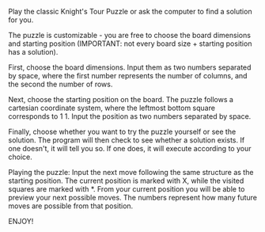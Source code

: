 Play the classic Knight's Tour Puzzle or ask the computer to find a solution for you.

The puzzle is customizable - you are free to choose the board dimensions and starting position (IMPORTANT: not every board size + starting position has a solution).

First, choose the board dimensions. Input them as two numbers separated by space, where the first number represents the number of columns, and the second the number of rows.

Next, choose the starting position on the board. The puzzle follows a cartesian coordinate system, where the leftmost bottom square corresponds to 1 1. Input the position as two numbers separated by space.

Finally, choose whether you want to try the puzzle yourself or see the solution. The program will then check to see whether a solution exists. If one doesn't, it will tell you so. If one does, it will execute according to your choice.

Playing the puzzle:
Input the next move following the same structure as the starting position.
The current position is marked with X, while the visited squares are marked with *. From your current position you will be able to preview your next possible moves. The numbers represent how many future moves are possible from that position.

ENJOY!
